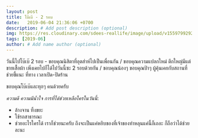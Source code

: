 ```yaml
---
layout: post
title: โบ๊เบ๊ - 2 รอบ
date:   2019-06-04 21:36:06 +0700
description: # Add post description (optional)
img: https://res.cloudinary.com/sdees-reallife/image/upload/v1559799292/IMG_8123.jpg # Add image post (optional)
tags: [2019-06]
author: # Add name author (optional)
---
```


วันนี้ไปโบ๊เบ๊ 2 รอบ - ขอบคุณนิสิตาที่อุตส่าห์ไปเป็นเพื่อนกัน / ขอบคุณความแปลกใหม่ ตึกใหญ่มีแต่ขายเสื้อผ้า เพิ่งเคยไปก็ได้ไปวันนี้ซะ 2 รอบด้วยกัน / ขอบคุณน้องๆ ขอบคุณป้าๆ ผู้คุ้นเคยกับสถานที่ช่วยชี้แนะ ที่ทาง เวลาเปิด-ปิดร้าน

ขอบคุณโบ๊เบ๊และทุกๆ คนด้วยครับ <i class="fa fa-child" style="color:plum"></i>

*ความดี ความมีน้ำใจ การที่ได้ช่วยเหลือใครในวันนี้*:
- ล้างจาน ทิ้งขยะ
- ใช้รถสาธารณะ
- ช่วยอะไรใครได้ เราก็ช่วยนะครับ ถึงจะเป็นแค่หยิบของที่เจ้าของทำหลุนแค่นี้ก็เถอะ ก็ถือว่าได้ช่วยละนะ

